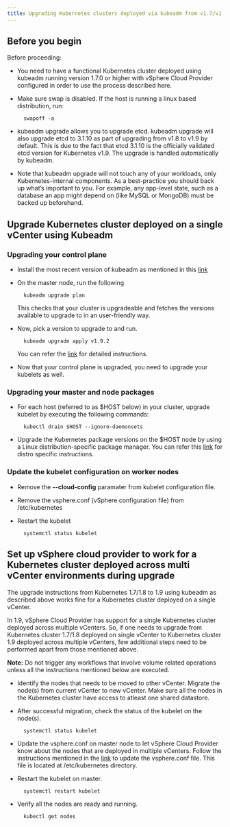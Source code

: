 ```yaml
---
title: Upgrading Kubernetes clusters deployed via kubeadm from v1.7/v1.8 to v1.9 with vSphere Cloud Provider
---
```


## Before you begin

Before proceeding:

* You need to have a functional Kubernetes cluster deployed using kubeadm running version 1.7.0 or higher with vSphere Cloud Provider configured in order to use the process described here.
* Make sure swap is disabled. If the host is running a linux based distribution, run:

        swapoff -a

* kubeadm upgrade allows you to upgrade etcd. kubeadm upgrade will also upgrade etcd to 3.1.10 as part of upgrading from v1.8 to v1.9 by default. This is due to the fact that etcd 3.1.10 is the officially validated etcd version for Kubernetes v1.9. The upgrade is handled automatically by kubeadm.
* Note that kubeadm upgrade will not touch any of your workloads, only Kubernetes-internal components. As a best-practice you should back up what’s important to you. For example, any app-level state, such as a database an app might depend on (like MySQL or MongoDB) must be backed up beforehand.

## Upgrade Kubernetes cluster deployed on a single vCenter using Kubeadm

### Upgrading your control plane
* Install the most recent version of kubeadm as mentioned in this [link](https://kubernetes.io/docs/tasks/administer-cluster/kubeadm-upgrade-1-9/)

* On the master node, run the following

        kubeadm upgrade plan

  This checks that your cluster is upgradeable and fetches the versions available to upgrade to in an user-friendly way.

* Now, pick a version to upgrade to and run.

        kubeadm upgrade apply v1.9.2

  You can refer the [link](https://kubernetes.io/docs/tasks/administer-cluster/kubeadm-upgrade-1-9/) for detailed instructions.

* Now that your control plane is upgraded, you need to upgrade your kubelets as well.

### Upgrading your master and node packages
* For each host (referred to as $HOST below) in your cluster, upgrade kubelet by executing the following commands:

        kubectl drain $HOST --ignore-daemonsets

* Upgrade the Kubernetes package versions on the $HOST node by using a Linux distribution-specific package manager. You can refer this [link](https://kubernetes.io/docs/tasks/administer-cluster/kubeadm-upgrade-1-9/) for distro specific instructions.

### Update the kubelet configuration on worker nodes
* Remove the **--cloud-config** paramater from kubelet configuration file.
* Remove the vsphere.conf (vSphere configuration file) from /etc/kubernetes
* Restart the kubelet

        systemctl status kubelet

## Set up vSphere cloud provider to work for a Kubernetes cluster deployed across multi vCenter environments during upgrade

The upgrade instructions from Kubernetes 1.7/1.8 to 1.9 using kubeadm as described above works fine for a Kubernetes cluster deployed on a single vCenter.

In 1.9, vSphere Cloud Provider has support for a single Kubernetes cluster deployed across multiple vCenters. So, if one needs to upgrade from Kubernetes cluster 1.7/1.8 deployed on single vCenter to Kubernetes cluster 1.9 deployed across multiple vCenters, few additional steps need to be performed apart from those mentioned above.

**Note:** Do not trigger any workflows that involve volume related operations unless all the instructions mentioned below are executed.

* Identify the nodes that needs to be moved to other vCenter. Migrate the node(s) from current vCenter to new vCenter. Make sure all the nodes in the Kubernetes cluster have access to atleast one shared datastore.
* After successful migration, check the status of the kubelet on the node(s).

        systemctl status kubelet

* Update the vsphere.conf on master node to let vSphere Cloud Provider know about the nodes that are deployed in multiple vCenters. Follow the instructions mentioned in the [link](https://vmware.github.io/vsphere-storage-for-kubernetes/documentation/existing.html#step-5-create-the-vsphere-cloud-config-file-vsphereconf) to update the vsphere.conf file. This file is located at /etc/kubernetes directory.
* Restart the kubelet on master.

        systemctl restart kubelet

* Verify all the nodes are ready and running.

        kubectl get nodes

